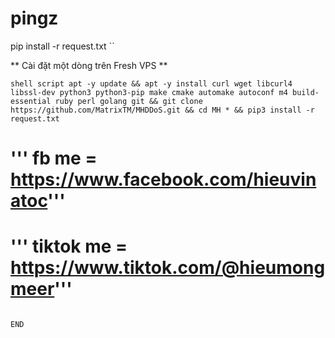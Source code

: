 # pingz
pip install -r request.txt
``

** Cài đặt một dòng trên Fresh VPS **

`` shell script
apt -y update && apt -y install curl wget libcurl4 libssl-dev python3 python3-pip make cmake automake autoconf m4 build-essential ruby ​​perl golang git && git clone https://github.com/MatrixTM/MHDDoS.git && cd MH * && pip3 install -r request.txt
``

[ python3 ]: https://python.org 'Python3'
[ github ]: https://github.com/MatrixTM/MHDDoS/issues 'GitHub'

# ''' fb me = https://www.facebook.com/hieuvinatoc'''
# ''' tiktok me = https://www.tiktok.com/@hieumongmeer'''
                                                                                 END 
